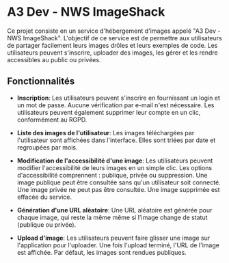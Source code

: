 # A3 Dev - NWS ImageShack

Ce projet consiste en un service d'hébergement d'images appelé "A3 Dev - NWS ImageShack". L'objectif de ce service est de permettre aux utilisateurs de partager facilement leurs images drôles et leurs exemples de code. Les utilisateurs peuvent s'inscrire, uploader des images, les gérer et les rendre accessibles au public ou privées.

## Fonctionnalités

- **Inscription**: Les utilisateurs peuvent s'inscrire en fournissant un login et un mot de passe. Aucune vérification par e-mail n'est nécessaire. Les utilisateurs peuvent également supprimer leur compte en un clic, conformément au RGPD.

- **Liste des images de l'utilisateur**: Les images téléchargées par l'utilisateur sont affichées dans l'interface. Elles sont triées par date et regroupées par mois.

- **Modification de l'accessibilité d'une image**: Les utilisateurs peuvent modifier l'accessibilité de leurs images en un simple clic. Les options d'accessibilité comprennent : publique, privée ou suppression. Une image publique peut être consultée sans qu'un utilisateur soit connecté. Une image privée ne peut pas être consultée. Une image supprimée est effacée du service.

- **Génération d'une URL aléatoire**: Une URL aléatoire est générée pour chaque image, qui reste la même même si l'image change de statut (publique ou privée).

- **Upload d'image**: Les utilisateurs peuvent faire glisser une image sur l'application pour l'uploader. Une fois l'upload terminé, l'URL de l'image est affichée. Par défaut, les images sont rendues publiques.
